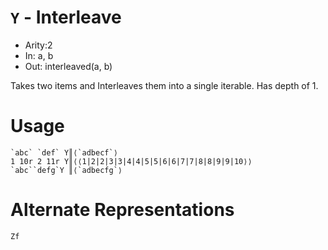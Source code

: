 # `Y` - Interleave

- Arity:2
- In: a, b
- Out: interleaved(a, b)

Takes two items and Interleaves them into a single iterable. Has depth of 1.

# Usage
```
`abc` `def` Y║⟨`adbecf`⟩
1 10r 2 11r Y║⟨⟨1|2|2|3|3|4|4|5|5|6|6|7|7|8|8|9|9|10⟩⟩
`abc``defg`Y ║⟨`adbecfg`⟩
```


# Alternate Representations
```
Zf
```
